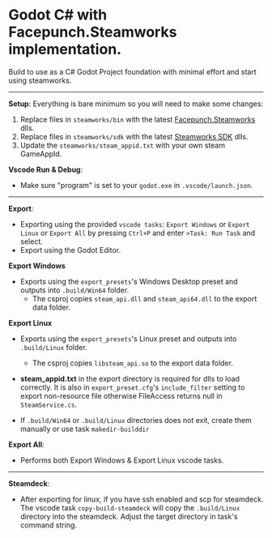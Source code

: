 # Godot C# with Facepunch.Steamworks implementation.

Build to use as a C# Godot Project foundation with minimal effort and start using steamworks.

---

**Setup**: Everything is bare minimum so you will need to make some changes:

1. Replace files in `steamworks/bin` with the latest [Facepunch.Steamworks](https://github.com/Facepunch/Facepunch.Steamworks) dlls.
2. Replace files in `steamworks/sdk` with the latest [Steamworks SDK](https://partner.steamgames.com/doc/gettingstarted) dlls.
3. Update the `steamworks/steam_appid.txt` with your own steam GameAppId.

**Vscode Run & Debug**:
- Make sure "program" is set to your `godot.exe` in `.vscode/launch.json`.

---

**Export**: 
- Exporting using the provided `vscode tasks`: `Export Windows` or `Export Linux` or `Export All` by pressing `Ctrl+P` and enter `>Task: Run Task` and select.
- Export using the Godot Editor.

**Export Windows**
- Exports using the `export_presets`'s Windows Desktop preset and outputs into `.build/Win64` folder.
	- The csproj copies `steam_api.dll` and `steam_api64.dll` to the export data folder.

**Export Linux**
- Exports using the `export_presets`'s Linux preset and outputs into `.build/Linux` folder.
	- The csproj copies `libsteam_api.so` to the export data folder.

- **steam_appid.txt** in the export directory is required for dlls to load correctly. It is also in `export_preset.cfg`'s `include_filter` setting to export non-resource file otherwise FileAccess returns null in `SteamService.cs`.

- If `.build/Win64` or `.build/Linux` directories does not exit, create them manually or use task `makedir-builddir`
	

**Export All**: 
- Performs both Export Windows & Export Linux vscode tasks.

---

**Steamdeck**: 
- After exporting for linux, if you have ssh enabled and scp for steamdeck. The vscode task `copy-build-steamdeck` will copy the `.build/Linux` directory into the steamdeck. Adjust the target directory in task's command string.
